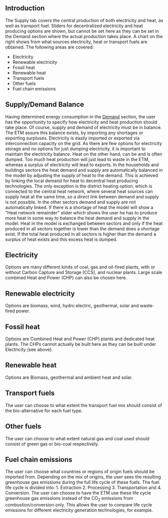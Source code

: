 Introduction
------------

The Supply tab covers the central production of both electricity and heat, as well as transport fuel. Sliders for decentralized electricity and heat producing options are shown, but cannot be set here as they can be set in the Demand section where the actual production takes place. A chart on the right shows from what sources electricity, heat or transport fuels are obtained. The following areas are covered:

-   Electricity
-   Renewable electricity
-   Fossil heat
-   Renewable heat
-   Transport fuels
-   Other fuels
-   Fuel chain emissions

Supply/Demand Balance
---------------------

Having determined energy consumption in the [Demand](Demand "wikilink") section, the user has the opportunity to specify how electricity and heat production should take place. Of course, supply and demand of electricity must be in balance. The ETM assure this balance exists, by importing any shortages or exporting surpluses. Electricity is easily imported or exported via interconnection capacity on the grid. As there are few options for electricity storage and no options for just dumping electricity, it is important to maintain the electricity balance.
 Heat on the other hand, can be and is often dumped. Too much heat production will just lead to waste in the ETM, whereas a surplus of electricity will lead to exports. In the households and buildings sectors the heat demand and supply are automatically balanced in the model by adjusting the supply of heat to the demand. This is achieved by linking the local demand for heat to decentral heat producing technologies.
The only exception is the district heating option, which is connected to the central heat network, where several heat sources can supply heat at the same time, so a direct link between demand and supply is not possible.
In the other sectors demand and supply are not automatically linked. If there is a shortage of heat the model will show a "Heat network remainder" slider which shows the user he has to produce more heat in some way to balance the heat demand and supply in the model. Heat in the model is exchanged between sectors and only if the heat produced in all sectors together is lower than the demand does a shortage exist. If the total heat produced in all sectors is higher than the demand a surplus of heat exists and this excess heat is dumped.

Electricity
-----------

Options are many different kinds of coal, gas and oil-fired plants, with or without Carbon Capture and Storage (CCS), and nuclear plants. Large scale combined Heat and Power (CHP) can also be chosen here.

Renewable electricity
---------------------

Options are biomass, wind, hydro electric, geothermal, solar and waste-fired power.

Fossil heat
-----------

Options are Combined Heat and Power (CHP) plants and dedicated heat plants. The CHPs cannot actually be built here as they can be built under Electricity (see above).

Renewable heat
--------------

Options are Biomass, geothermal and ambient heat and solar.

Transport fuels
---------------

The user can choose to what extent the transport fuel mix should consist of the bio-alternative for each fuel type.

Other fuels
-----------

The user can choose to what extent natural gas and coal used should consist of green gas or bio-coal respectively.

Fuel chain emissions
--------------------

The user can choose what countries or regions of origin fuels should be imported from. Depending on the mix of origins, the user sees the resulting greenhouse gas emissions during the full life cycle of these fuels. The fuel life cycle is divided into: 1. Extraction 2. Processing 3. Transportation and 4. Conversion. The user can choose to have the ETM use these life cycle greenhouse gas emissions instead of the CO<sub>2</sub> emissions from combustion/conversion only.
This allows the user to compare life cycle emissions for different electricity generation technologies, for example.
